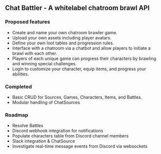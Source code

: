 ## Chat Battler - A whitelabel chatroom brawl API

### Proposed features

* Create and name your own chatroom brawler game.
* Upload your own assets including player avatars.
* Define your own loot tables and progression rules.
* Interface with a chatroom via a chatbot and allow players to initiate a brawl with each other.
* Players of each unique game can progress their characters by brawling and winning special challenges.
* Login to customize your character, equip items, and progress your abilities.

### Completed

* Basic CRUD for Sources, Games, Characters, Items, and Battles.
* Modular handling of ChatSources

### Roadmap

* Resolve Battles
* Discord webhook integration for notifications
* Populate characters table from Discord channel members
* Slack integration & ChatSource
* Investigate real-time message events from Discord via websockets
